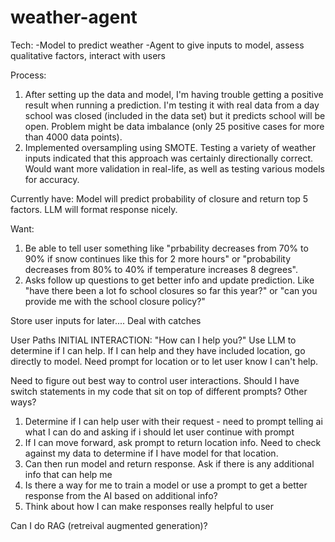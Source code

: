 # weather-agent

Tech:
-Model to predict weather 
-Agent to give inputs to model, assess qualitative factors, interact with users

Process:
1) After setting up the data and model, I'm having trouble getting a positive result when running a prediction. I'm testing it with real data from a day school was closed (included in the data set) but it predicts school  will be open. Problem might be data imbalance (only 25 positive cases for more than 4000 data points). 
2) Implemented oversampling using SMOTE. Testing a variety of weather inputs indicated that this approach was certainly directionally correct. Would want more validation in real-life, as well as testing various models for accuracy.



Currently have:
Model will predict probability of closure and return top 5 factors. LLM will format response nicely.

Want:
1) Be able to tell user something like "prbability decreases from 70% to 90% if snow continues like this for 2 more hours" or "probability decreases from 80% to 40% if temperature increases 8 degrees".
2) Asks follow up questions to get better info and update prediction. Like "have there been a lot fo school closures so far this year?" or "can you provide me with the school closure policy?"


Store user inputs for later....
Deal with catches



User Paths
INITIAL INTERACTION: "How can I help you?" Use LLM to determine if I can help. If I can help and they have included location, go directly to model. Need prompt for location or to let user know I can't help.

Need to figure out best way to control user interactions. Should I have switch statements in my code that sit on top of different prompts? Other ways? 
1) Determine if I can help user with their request - need to prompt telling ai what I can do and asking if i should let user continue with prompt
2) If I can move forward, ask prompt to return location info. Need to check against my data to determine if I have model for that location.
3) Can then run model and return response. Ask if there is any additional info that can help me
4) Is there a way for me to train a model or use a prompt to get a better response from the AI based on additional info?
5) Think about how I can make responses really helpful to user 


Can I do RAG (retreival augmented generation)?
